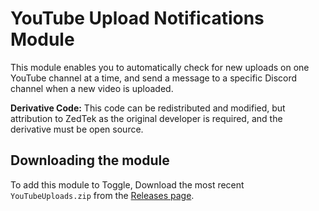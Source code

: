 # YouTube Upload Notifications Module

This module enables you to automatically check for new uploads on one YouTube channel at a time, and send a message to a specific Discord channel when a new video is uploaded.

**Derivative Code:** This code can be redistributed and modified, but attribution to ZedTek as the original developer is required, and the derivative must be open source.

## Downloading the module

To add this module to Toggle, Download the most recent `YouTubeUploads.zip` from the [Releases page](https://github.com/ZedTek/zedtek-modules/releases). 

[]()